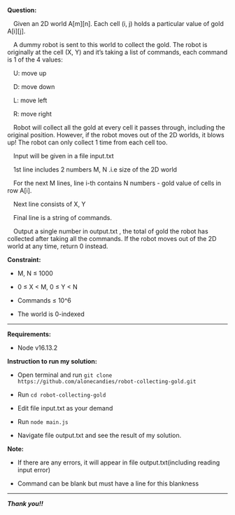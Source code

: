 
**Question:**

&emsp;Given an 2D world A[m][n]. Each cell (i, j) holds a particular value of gold A[i][j].

&emsp;A dummy robot is sent to this world to collect the gold. The robot is originally at the cell (X, Y) and it’s taking a list of commands, each command is 1 of the 4 values:

&emsp;U: move up

&emsp;D: move down

&emsp;L: move left

&emsp;R: move right

&emsp;Robot will collect all the gold at every cell it passes through, including the original position. However, if the robot moves out of the 2D worlds, it blows up! The robot can only collect 1 time from each cell too.

&emsp;Input will be given in a file input.txt

&emsp;1st line includes 2 numbers M, N .i.e size of the 2D world

&emsp;For the next M lines, line i-th contains N numbers - gold value of cells in row A[i].

&emsp;Next line consists of X, Y

&emsp;Final line is a string of commands.

&emsp;Output a single number in output.txt , the total of gold the robot has collected after taking all the commands. If the robot moves out of the 2D world at any time, return 0 instead.

**Constraint:**

- M, N ≤ 1000

- 0 ≤ X < M, 0 ≤ Y < N

- Commands ≤ 10^6

- The world is 0-indexed

------------------------------------------------------------------------------------------------

**Requirements:**

- Node v16.13.2

**Instruction to run my solution:**

- Open terminal and run `git clone https://github.com/alonecandies/robot-collecting-gold.git`

- Run `cd robot-collecting-gold`

- Edit file input.txt as your demand

- Run `node main.js`

- Navigate file output.txt and see the result of my solution.

**Note:**

- If there are any errors, it will appear in file output.txt(including reading input error)

- Command can be blank but must have a line for this blankness

------------------------------------------------------------------------------------------------

***Thank you!!***
